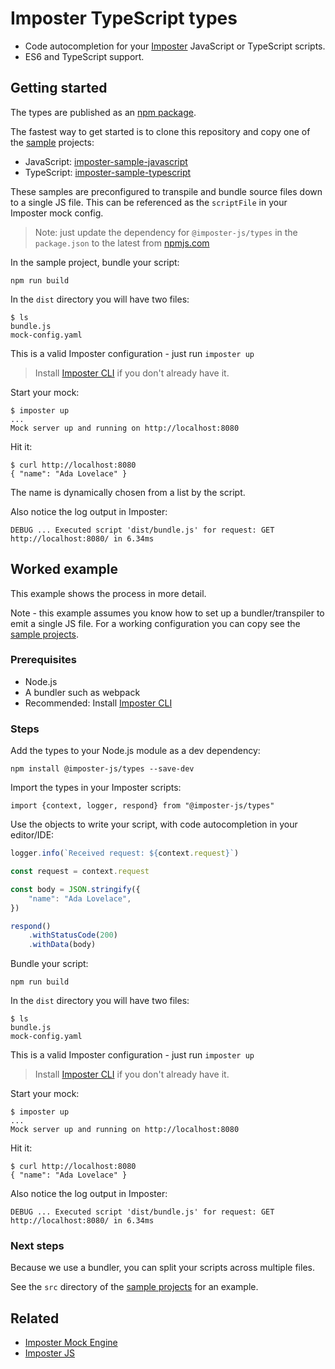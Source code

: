 # Imposter TypeScript types

- Code autocompletion for your [Imposter](https://github.com/outofcoffee/imposter) JavaScript or TypeScript scripts.
- ES6 and TypeScript support.

## Getting started

The types are published as an [npm package](https://www.npmjs.com/package/@imposter-js/types).

The fastest way to get started is to clone this repository and copy one of the [sample](./samples) projects:

- JavaScript: [imposter-sample-javascript](./samples/imposter-sample-javascript)
- TypeScript: [imposter-sample-typescript](./samples/imposter-sample-typescript)

These samples are preconfigured to transpile and bundle source files down to a single JS file. This can be referenced as the `scriptFile` in your Imposter mock config.

> Note: just update the dependency for `@imposter-js/types` in the `package.json` to the latest from [npmjs.com](https://www.npmjs.com/package/@imposter-js/types)

In the sample project, bundle your script:

    npm run build

In the `dist` directory you will have two files:

```
$ ls
bundle.js
mock-config.yaml
```

This is a valid Imposter configuration - just run `imposter up`

> Install [Imposter CLI](https://github.com/gatehill/imposter-cli) if you don't already have it.

Start your mock:

    $ imposter up
    ...
    Mock server up and running on http://localhost:8080

Hit it:

    $ curl http://localhost:8080
    { "name": "Ada Lovelace" }

The name is dynamically chosen from a list by the script.

Also notice the log output in Imposter:

    DEBUG ... Executed script 'dist/bundle.js' for request: GET http://localhost:8080/ in 6.34ms

## Worked example

This example shows the process in more detail.

Note - this example assumes you know how to set up a bundler/transpiler to emit a single JS file. For a working configuration you can copy see the [sample projects](./samples).

### Prerequisites

- Node.js
- A bundler such as webpack 
- Recommended: Install [Imposter CLI](https://github.com/gatehill/imposter-cli)

### Steps

Add the types to your Node.js module as a dev dependency:

    npm install @imposter-js/types --save-dev

Import the types in your Imposter scripts:

    import {context, logger, respond} from "@imposter-js/types"

Use the objects to write your script, with code autocompletion in your editor/IDE:

```js
logger.info(`Received request: ${context.request}`)

const request = context.request

const body = JSON.stringify({
    "name": "Ada Lovelace",
})

respond()
    .withStatusCode(200)
    .withData(body)
```

Bundle your script:

    npm run build

In the `dist` directory you will have two files:

```
$ ls
bundle.js
mock-config.yaml
```

This is a valid Imposter configuration - just run `imposter up`

> Install [Imposter CLI](https://github.com/gatehill/imposter-cli) if you don't already have it.

Start your mock:

    $ imposter up
    ...
    Mock server up and running on http://localhost:8080

Hit it:

    $ curl http://localhost:8080
    { "name": "Ada Lovelace" }

Also notice the log output in Imposter:

    DEBUG ... Executed script 'dist/bundle.js' for request: GET http://localhost:8080/ in 6.34ms

### Next steps

Because we use a bundler, you can split your scripts across multiple files.

See the `src` directory of the [sample projects](./samples) for an example.

## Related

- [Imposter Mock Engine](https://github.com/outofcoffee/imposter)
- [Imposter JS](https://github.com/gatehill/imposter-js)